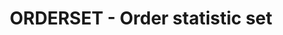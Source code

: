 ---
layout: post
title:  "ORDERSET - Order statistic set"
categories: [data-structure, set]
code: ORDERSET
src: ORDERSET.cpp
---